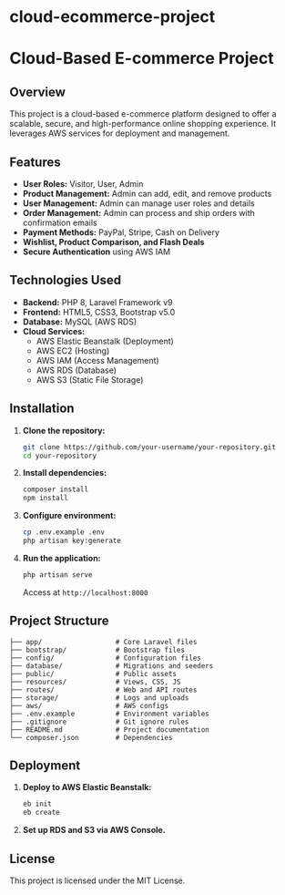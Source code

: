 # cloud-ecommerce-project
# Cloud-Based E-commerce Project

## Overview
This project is a cloud-based e-commerce platform designed to offer a scalable, secure, and high-performance online shopping experience. It leverages AWS services for deployment and management.

## Features
- **User Roles:** Visitor, User, Admin
- **Product Management:** Admin can add, edit, and remove products
- **User Management:** Admin can manage user roles and details
- **Order Management:** Admin can process and ship orders with confirmation emails
- **Payment Methods:** PayPal, Stripe, Cash on Delivery
- **Wishlist, Product Comparison, and Flash Deals**
- **Secure Authentication** using AWS IAM

## Technologies Used
- **Backend:** PHP 8, Laravel Framework v9
- **Frontend:** HTML5, CSS3, Bootstrap v5.0
- **Database:** MySQL (AWS RDS)
- **Cloud Services:**
  - AWS Elastic Beanstalk (Deployment)
  - AWS EC2 (Hosting)
  - AWS IAM (Access Management)
  - AWS RDS (Database)
  - AWS S3 (Static File Storage)

## Installation
1. **Clone the repository:**
   ```bash
   git clone https://github.com/your-username/your-repository.git
   cd your-repository
   ```
2. **Install dependencies:**
   ```bash
   composer install
   npm install
   ```
3. **Configure environment:**
   ```bash
   cp .env.example .env
   php artisan key:generate
   ```
4. **Run the application:**
   ```bash
   php artisan serve
   ```
   Access at `http://localhost:8000`

## Project Structure
```
├── app/                  # Core Laravel files
├── bootstrap/            # Bootstrap files
├── config/               # Configuration files
├── database/             # Migrations and seeders
├── public/               # Public assets
├── resources/            # Views, CSS, JS
├── routes/               # Web and API routes
├── storage/              # Logs and uploads
├── aws/                  # AWS configs
├── .env.example          # Environment variables
├── .gitignore            # Git ignore rules
├── README.md             # Project documentation
└── composer.json         # Dependencies
```

## Deployment
1. **Deploy to AWS Elastic Beanstalk:**
   ```bash
   eb init
   eb create
   ```
2. **Set up RDS and S3 via AWS Console.**

## License
This project is licensed under the MIT License.

